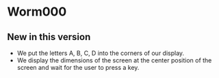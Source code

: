 # Worm000

## New in this version

- We put the letters A, B, C, D into the corners of our display.
- We display the dimensions of the screen at the center position of the screen and wait for the user to press a key.

